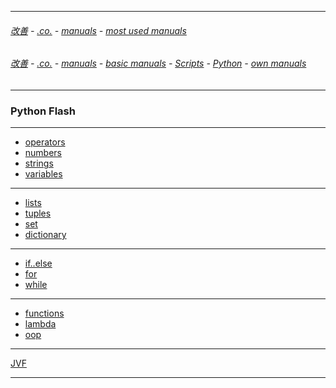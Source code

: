 
---

###### [改善](https://github.com/ttltrk/0C/blob/master/README.MD) - [.co.](https://github.com/ttltrk/PRG/blob/master/CODING.MD) - [manuals](https://github.com/ttltrk/PRG/blob/master/MAN.MD) - [most used manuals](https://github.com/ttltrk/PRG/blob/master/MUM.MD)

###### [改善](https://github.com/ttltrk/0C/blob/master/README.MD) - [.co.](https://github.com/ttltrk/PRG/blob/master/CODING.MD) - [manuals](https://github.com/ttltrk/PRG/blob/master/MAN.MD) - [basic manuals](https://github.com/ttltrk/PRG/blob/master/MANUALS.MD) - [Scripts](https://github.com/ttltrk/PRG/blob/master/PY/DOC/SC/SC.MD) - [Python](https://github.com/ttltrk/PRG/blob/master/PY/DOC/PY/PY.MD) - [own manuals](https://github.com/ttltrk/PRG/blob/master/PY/DOC/PY/MAN/MAN.MD)

---

### Python Flash

---

* [operators](https://github.com/ttltrk/PRG/blob/master/PY/DOC/PYF/OP/OP.MD)
* [numbers](https://github.com/ttltrk/PRG/blob/master/PY/DOC/PYF/NUM/NUM.MD)
* [strings](https://github.com/ttltrk/PRG/blob/master/PY/DOC/PYF/STR/STR.MD)
* [variables](https://github.com/ttltrk/PRG/blob/master/PY/DOC/PYF/VAR/VAR.MD)

---

* [lists](https://github.com/ttltrk/PRG/blob/master/PY/DOC/PYF/LST/LST.MD)
* [tuples]()
* [set]()
* [dictionary]()

---

* [if..else](https://github.com/ttltrk/PRG/blob/master/PY/DOC/PYF/IF/IF.MD)
* [for](https://github.com/ttltrk/PRG/blob/master/PY/DOC/PYF/FOR/FOR.MD)
* [while](https://github.com/ttltrk/PRG/blob/master/PY/DOC/PYF/WHILE/WHILE.MD)

---

* [functions](https://github.com/ttltrk/PRG/blob/master/PY/DOC/PYF/FUN/FUN.MD)
* [lambda](https://github.com/ttltrk/PRG/blob/master/PY/DOC/PYF/LAM/LAM.MD)
* [oop](https://github.com/ttltrk/PRG/blob/master/PY/DOC/PYF/OOP/OOP.MD)

---

[JVF](https://github.com/ttltrk/PRG/blob/master/JAVA/DOC/OJM/JVF/JVF.MD)

---
